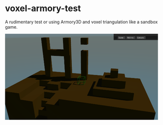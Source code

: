 # voxel-armory-test

A rudimentary test or using Armory3D and voxel triangulation like a sandbox game.

![Screenshot](/screenshot.png)
